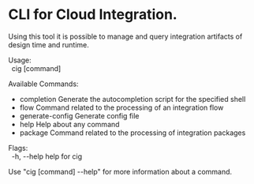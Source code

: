 # CLI for Cloud Integration.
Using this tool it is possible to manage and query integration artifacts
of design time and runtime.

Usage:<br>
&ensp;cig [command]

Available Commands:
- completion      Generate the autocompletion script for the specified shell
- flow            Command related to the processing of an integration flow
- generate-config Generate config file
- help            Help about any command
- package         Command related to the processing of integration packages

Flags:<br>
&ensp;-h, --help   help for cig

Use "cig [command] --help" for more information about a command.